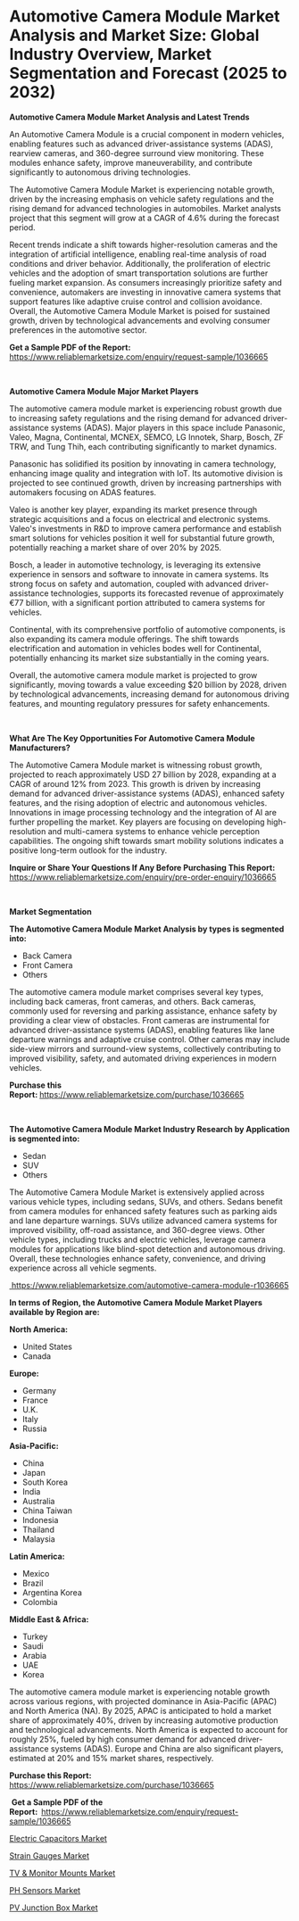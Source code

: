 <p><h1>Automotive Camera Module Market Analysis and Market Size: Global Industry Overview, Market Segmentation and Forecast (2025 to 2032)</h1></p><p><strong>Automotive Camera Module Market Analysis and Latest Trends</strong></p>
<p><p>An Automotive Camera Module is a crucial component in modern vehicles, enabling features such as advanced driver-assistance systems (ADAS), rearview cameras, and 360-degree surround view monitoring. These modules enhance safety, improve maneuverability, and contribute significantly to autonomous driving technologies. </p><p>The Automotive Camera Module Market is experiencing notable growth, driven by the increasing emphasis on vehicle safety regulations and the rising demand for advanced technologies in automobiles. Market analysts project that this segment will grow at a CAGR of 4.6% during the forecast period. </p><p>Recent trends indicate a shift towards higher-resolution cameras and the integration of artificial intelligence, enabling real-time analysis of road conditions and driver behavior. Additionally, the proliferation of electric vehicles and the adoption of smart transportation solutions are further fueling market expansion. As consumers increasingly prioritize safety and convenience, automakers are investing in innovative camera systems that support features like adaptive cruise control and collision avoidance. Overall, the Automotive Camera Module Market is poised for sustained growth, driven by technological advancements and evolving consumer preferences in the automotive sector.</p></p>
<p><strong>Get a Sample PDF of the Report:&nbsp;</strong> <a href="https://www.reliablemarketsize.com/enquiry/request-sample/1036665?utm_campaign=1991&utm_medium=2&utm_source=Github&utm_content=ia&utm_term=06042025&utm_id=automotive-camera-module">https://www.reliablemarketsize.com/enquiry/request-sample/1036665</a></p>
<p>&nbsp;</p>
<p><strong>Automotive Camera Module Major Market Players</strong></p>
<p><p>The automotive camera module market is experiencing robust growth due to increasing safety regulations and the rising demand for advanced driver-assistance systems (ADAS). Major players in this space include Panasonic, Valeo, Magna, Continental, MCNEX, SEMCO, LG Innotek, Sharp, Bosch, ZF TRW, and Tung Thih, each contributing significantly to market dynamics.</p><p>Panasonic has solidified its position by innovating in camera technology, enhancing image quality and integration with IoT. Its automotive division is projected to see continued growth, driven by increasing partnerships with automakers focusing on ADAS features.</p><p>Valeo is another key player, expanding its market presence through strategic acquisitions and a focus on electrical and electronic systems. Valeo's investments in R&D to improve camera performance and establish smart solutions for vehicles position it well for substantial future growth, potentially reaching a market share of over 20% by 2025.</p><p>Bosch, a leader in automotive technology, is leveraging its extensive experience in sensors and software to innovate in camera systems. Its strong focus on safety and automation, coupled with advanced driver-assistance technologies, supports its forecasted revenue of approximately €77 billion, with a significant portion attributed to camera systems for vehicles.</p><p>Continental, with its comprehensive portfolio of automotive components, is also expanding its camera module offerings. The shift towards electrification and automation in vehicles bodes well for Continental, potentially enhancing its market size substantially in the coming years.</p><p>Overall, the automotive camera module market is projected to grow significantly, moving towards a value exceeding $20 billion by 2028, driven by technological advancements, increasing demand for autonomous driving features, and mounting regulatory pressures for safety enhancements.</p></p>
<p>&nbsp;</p>
<p><strong>What Are The Key Opportunities For Automotive Camera Module Manufacturers?</strong></p>
<p><p>The Automotive Camera Module market is witnessing robust growth, projected to reach approximately USD 27 billion by 2028, expanding at a CAGR of around 12% from 2023. This growth is driven by increasing demand for advanced driver-assistance systems (ADAS), enhanced safety features, and the rising adoption of electric and autonomous vehicles. Innovations in image processing technology and the integration of AI are further propelling the market. Key players are focusing on developing high-resolution and multi-camera systems to enhance vehicle perception capabilities. The ongoing shift towards smart mobility solutions indicates a positive long-term outlook for the industry.</p></p>
<p><strong>Inquire or Share Your Questions If Any Before Purchasing This Report:</strong> <a href="https://www.reliablemarketsize.com/enquiry/pre-order-enquiry/1036665?utm_campaign=1991&utm_medium=2&utm_source=Github&utm_content=ia&utm_term=06042025&utm_id=automotive-camera-module">https://www.reliablemarketsize.com/enquiry/pre-order-enquiry/1036665</a></p>
<p>&nbsp;</p>
<p><strong>Market Segmentation</strong></p>
<p><strong>The Automotive Camera Module Market Analysis by types is segmented into:</strong></p>
<p><ul><li>Back Camera</li><li>Front Camera</li><li>Others</li></ul></p>
<p><p>The automotive camera module market comprises several key types, including back cameras, front cameras, and others. Back cameras, commonly used for reversing and parking assistance, enhance safety by providing a clear view of obstacles. Front cameras are instrumental for advanced driver-assistance systems (ADAS), enabling features like lane departure warnings and adaptive cruise control. Other cameras may include side-view mirrors and surround-view systems, collectively contributing to improved visibility, safety, and automated driving experiences in modern vehicles.</p></p>
<p><strong>Purchase this Report:&nbsp;</strong><a href="https://www.reliablemarketsize.com/purchase/1036665?utm_campaign=1991&utm_medium=2&utm_source=Github&utm_content=ia&utm_term=06042025&utm_id=automotive-camera-module">https://www.reliablemarketsize.com/purchase/1036665</a></p>
<p>&nbsp;</p>
<p><strong>The Automotive Camera Module Market Industry Research by Application is segmented into:</strong></p>
<p><ul><li>Sedan</li><li>SUV</li><li>Others</li></ul></p>
<p><p>The Automotive Camera Module Market is extensively applied across various vehicle types, including sedans, SUVs, and others. Sedans benefit from camera modules for enhanced safety features such as parking aids and lane departure warnings. SUVs utilize advanced camera systems for improved visibility, off-road assistance, and 360-degree views. Other vehicle types, including trucks and electric vehicles, leverage camera modules for applications like blind-spot detection and autonomous driving. Overall, these technologies enhance safety, convenience, and driving experience across all vehicle segments.</p></p>
<p><a href="https://www.reliablemarketsize.com/automotive-camera-module-r1036665?utm_campaign=1991&utm_medium=2&utm_source=Github&utm_content=ia&utm_term=06042025&utm_id=automotive-camera-module">&nbsp;https://www.reliablemarketsize.com/automotive-camera-module-r1036665</a></p>
<p><strong>In terms of Region, the Automotive Camera Module Market Players available by Region are:</strong></p>
<p>
    <p> <strong> North America: </strong>
        <ul>
            <li>United States</li>
            <li>Canada</li>
        </ul>
        </p> 
    <p> <strong> Europe: </strong>
        <ul>
            <li>Germany</li>
            <li>France</li>
            <li>U.K.</li>
            <li>Italy</li>
            <li>Russia</li>
        </ul>
        </p> 
    <p> <strong> Asia-Pacific: </strong>
        <ul>
            <li>China</li>
            <li>Japan</li>
            <li>South Korea</li>
            <li>India</li>
            <li>Australia</li>
            <li>China Taiwan</li>
            <li>Indonesia</li>
            <li>Thailand</li>
            <li>Malaysia</li>
        </ul>
        </p> 
    <p> <strong> Latin America: </strong>
        <ul>
            <li>Mexico</li>
            <li>Brazil</li>
            <li>Argentina Korea</li>
            <li>Colombia</li>
        </ul>
        </p> 
    <p> <strong> Middle East & Africa: </strong>
        <ul>
            <li>Turkey</li>
            <li>Saudi</li>
            <li>Arabia</li>
            <li>UAE</li>
            <li>Korea</li>
        </ul>
    </p>
    </p>
<p><p>The automotive camera module market is experiencing notable growth across various regions, with projected dominance in Asia-Pacific (APAC) and North America (NA). By 2025, APAC is anticipated to hold a market share of approximately 40%, driven by increasing automotive production and technological advancements. North America is expected to account for roughly 25%, fueled by high consumer demand for advanced driver-assistance systems (ADAS). Europe and China are also significant players, estimated at 20% and 15% market shares, respectively.</p></p>
<p><strong>Purchase this Report: </strong><a href="https://www.reliablemarketsize.com/purchase/1036665?utm_campaign=1991&utm_medium=2&utm_source=Github&utm_content=ia&utm_term=06042025&utm_id=automotive-camera-module">https://www.reliablemarketsize.com/purchase/1036665</a></p>
<p>&nbsp;<strong>Get a Sample PDF of the Report:&nbsp;&nbsp;</strong><a href="https://www.reliablemarketsize.com/enquiry/request-sample/1036665?utm_campaign=1991&utm_medium=2&utm_source=Github&utm_content=ia&utm_term=06042025&utm_id=automotive-camera-module">https://www.reliablemarketsize.com/enquiry/request-sample/1036665</a></p>
<p><strong></strong></p>
<p><p><a href="https://github.com/pelegeazlie5/Market-Research-Report-List-1/blob/main/electric-capacitors-market.md?utm_campaign=1991&utm_medium=2&utm_source=Github&utm_content=ia&utm_term=06042025&utm_id=automotive-camera-module">Electric Capacitors Market</a></p><p><a href="https://github.com/ziringebrur1/Market-Research-Report-List-1/blob/main/strain-gauges-market.md?utm_campaign=1991&utm_medium=2&utm_source=Github&utm_content=ia&utm_term=06042025&utm_id=automotive-camera-module">Strain Gauges Market</a></p><p><a href="https://github.com/paulierasho/Market-Research-Report-List-1/blob/main/tv-monitor-mounts-market.md?utm_campaign=1991&utm_medium=2&utm_source=Github&utm_content=ia&utm_term=06042025&utm_id=automotive-camera-module">TV & Monitor Mounts Market</a></p><p><a href="https://github.com/perbetpereir/Market-Research-Report-List-1/blob/main/ph-sensors-market.md?utm_campaign=1991&utm_medium=2&utm_source=Github&utm_content=ia&utm_term=06042025&utm_id=automotive-camera-module">PH Sensors Market</a></p><p><a href="https://github.com/rafiishibu00/Market-Research-Report-List-1/blob/main/pv-junction-box-market.md?utm_campaign=1991&utm_medium=2&utm_source=Github&utm_content=ia&utm_term=06042025&utm_id=automotive-camera-module">PV Junction Box Market</a></p></p>